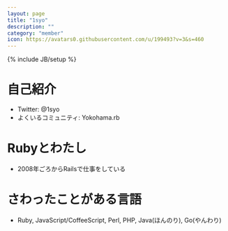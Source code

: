 ```yaml
---
layout: page
title: "1syo"
description: ""
category: "member"
icon: https://avatars0.githubusercontent.com/u/199493?v=3&s=460
---
```

{% include JB/setup %}

# 自己紹介

- Twitter: @1syo
- よくいるコミュニティ: Yokohama.rb

# Rubyとわたし
- 2008年ごろからRailsで仕事をしている

# さわったことがある言語
- Ruby, JavaScript/CoffeeScript, Perl, PHP, Java(ほんのり), Go(やんわり)
